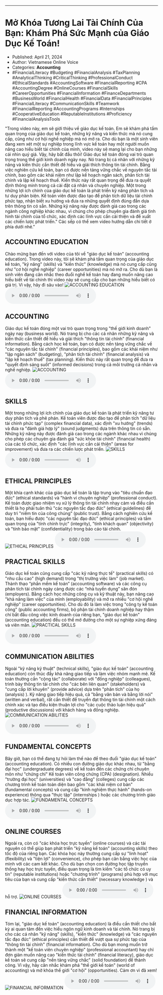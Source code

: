 
---

# Mở Khóa Tương Lai Tài Chính Của Bạn: Khám Phá Sức Mạnh của Giáo Dục Kế Toán!

- Published: April 21, 2024
- Author: Vietnamese Online Voice
- Categories: **Accounting**
- #FinancialLiteracy #Budgeting #FinancialAnalysis #TaxPlanning #AnalyticalThinking #CriticalThinking #ProfessionalConduct #EthicalStandards #AccountingSoftware #FinancialReporting #CPA #AccountingDegree #OnlineCourses #FinancialSkills #CareerOpportunities #FinancialInformation #FinanceDepartments #BusinessWorld #FinancialHealth #FinancialData #FinancialPrinciples #FinancialLiteracy #CommunicationSkills #Teamwork #FinancialReporting #AccountingPrograms #Internships #CooperativeEducation #ReputableInstitutions #Proficiency #FinancialAnalysisTools

"Trong video này, em sẽ giới thiệu về giáo dục kế toán. Em sẽ khám phá tầm quan trọng của giáo dục kế toán, những kỹ năng và kiến thức mà nó cung cấp, cũng như cơ hội nghề nghiệp mà nó mở ra. Cho dù bạn là một sinh viên đang xem xét một sự nghiệp trong lĩnh vực kế toán hay một người muốn nâng cao hiểu biết tài chính của mình, video này sẽ mang lại cho bạn những cái nhìn quý giá. Vậy, hãy bắt đầu thôi! Giáo dục kế toán đóng vai trò quan trọng trong thế giới kinh doanh ngày nay. Nó trang bị cá nhân với những kỹ năng và kiến thức cần thiết để hiểu và giải thích thông tin tài chính. Bằng việc nghiên cứu kế toán, bạn có được nền tảng vững chắc về nguyên tắc tài chính, bao gồm các khái niệm như lập kế hoạch ngân sách, phân tích tài chính và lập kế hoạch thuế. Kiến thức này rất quan trọng để đưa ra quyết định thông minh trong cả cài đặt cá nhân và chuyên nghiệp. Một trong những lợi ích chính của giáo dục kế toán là phát triển kỹ năng phân tích và tư duy phản biện. Kế toán viên được đào tạo để phân tích dữ liệu tài chính phức tạp, nhận biết xu hướng và đưa ra những quyết định đúng đắn dựa trên thông tin có sẵn. Những kỹ năng này được đánh giá cao trong các ngành công nghiệp khác nhau, vì chúng cho phép chuyên gia đánh giá tình hình tài chính của tổ chức, xác định các lĩnh vực cần cải thiện và đề xuất các chiến lược phát triển." Các sếp có thể xem video hướng dẫn chi tiết ở phía dưới nhé."


## ACCOUNTING EDUCATION

Chào mừng bạn đến với video của tôi về "giáo dục kế toán" (accounting education). Trong video này, tôi sẽ khám phá tầm quan trọng của giáo dục kế toán, "kỹ năng" (skills) và "kiến thức" (knowledge) mà nó cung cấp cũng như "cơ hội nghề nghiệp" (career opportunities) mà nó mở ra. Cho dù bạn là sinh viên đang cân nhắc theo đuổi nghề kế toán hay đang muốn nâng cao hiểu biết về tài chính thì video này sẽ cung cấp cho bạn những hiểu biết có giá trị. Vì vậy, hãy đi sâu vào!
![ACCOUNTING EDUCATION](https://http-archiver-apis-production-80.schnworks.com/storage/images/transitions/2024-04-21/transition-1299117076-Montserrat-ExtraBold-303F9F.jpg)
<audio controls>
    <source src="https://http-archiver-apis-production-80.schnworks.com/storage/audio/file-26111260115.mp3" type="audio/mpeg">
</audio>



## ACCOUNTING

Giáo dục kế toán đóng một vai trò quan trọng trong "thế giới kinh doanh" ngày nay (business world). Nó trang bị cho các cá nhân những kỹ năng và kiến ​​thức cần thiết để hiểu và giải thích "thông tin tài chính" (financial information). Bằng cách học kế toán, bạn có được nền tảng vững chắc về "các nguyên tắc tài chính" (financial principles), bao gồm các khái niệm như "lập ngân sách" (budgeting), "phân tích tài chính" (financial analysis) và "lập kế hoạch thuế" (tax planning). Kiến thức này rất quan trọng để đưa ra "quyết định sáng suốt" (informed decisions) trong cả môi trường cá nhân và nghề nghiệp.
![ACCOUNTING](https://http-archiver-apis-production-80.schnworks.com/storage/images/transitions/2024-04-21/transition-8153677939-Montserrat-Regular-7B1FA2.jpg)
<audio controls>
    <source src="https://http-archiver-apis-production-80.schnworks.com/storage/audio/file-14108258706.mp3" type="audio/mpeg">
</audio>



## SKILLS

Một trong những lợi ích chính của giáo dục kế toán là phát triển kỹ năng tư duy phân tích và phê phán. Kế toán viên được đào tạo để phân tích "dữ liệu tài chính phức tạp" (complex financial data), xác định "xu hướng" (trends) và đưa ra "đánh giá hợp lý" (sound judgments) dựa trên thông tin có sẵn. Những kỹ năng này được đánh giá cao trong các ngành khác nhau vì chúng cho phép các chuyên gia đánh giá "sức khỏe tài chính" (financial health) của các tổ chức, xác định "các lĩnh vực cần cải thiện" (areas for improvement) và đưa ra các chiến lược phát triển.
![SKILLS](https://http-archiver-apis-production-80.schnworks.com/storage/images/transitions/2024-04-21/transition--11165951896-Montserrat-Medium-673AB7.jpg)
<audio controls>
    <source src="https://http-archiver-apis-production-80.schnworks.com/storage/audio/file-1420165098.mp3" type="audio/mpeg">
</audio>



## ETHICAL PRINCIPLES

Một khía cạnh khác của giáo dục kế toán là tập trung vào "tiêu chuẩn đạo đức" (ethical standards) và "hành vi chuyên nghiệp" (professional conduct). Kế toán được giao nhiệm vụ xử lý thông tin tài chính nhạy cảm và điều cần thiết là họ phải tuân thủ "các nguyên tắc đạo đức" (ethical guidelines) để duy trì "niềm tin của công chúng" (public trust). Bằng cách nghiên cứu kế toán, bạn hiểu được "các nguyên tắc đạo đức" (ethical principles) và tầm quan trọng của "tính chính trực" (integrity), "tính khách quan" (objectivity) và "tính bảo mật" (confidentiality) trong báo cáo tài chính.
![ETHICAL PRINCIPLES](https://http-archiver-apis-production-80.schnworks.com/storage/images/transitions/2024-04-21/transition-33267930873-Montserrat-SemiBold-004895.jpg)
<audio controls>
    <source src="https://http-archiver-apis-production-80.schnworks.com/storage/audio/file-28514204288.mp3" type="audio/mpeg">
</audio>



## PRACTICAL SKILLS

Giáo dục kế toán cũng cung cấp "các kỹ năng thực tế" (practical skills) có "nhu cầu cao" (high demand) trong "thị trường việc làm" (job market). Thành thạo “phần mềm kế toán” (accounting software) và các công cụ phân tích tài chính ngày càng được các “nhà tuyển dụng” săn đón (employers). Bằng cách học những công cụ và kỹ thuật này, bạn nâng cao "khả năng làm việc" của mình (employability) và mở ra nhiều "cơ hội nghề nghiệp" (career opportunities). Cho dù đó là làm việc trong "công ty kế toán công" (public accounting firms), bộ phận tài chính doanh nghiệp hay thậm chí bắt đầu công việc kinh doanh của riêng bạn, "giáo dục kế toán" (accounting education) đều có thể mở đường cho một sự nghiệp xứng đáng và viên mãn.
![PRACTICAL SKILLS](https://http-archiver-apis-production-80.schnworks.com/storage/images/transitions/2024-04-21/transition--33116226207-Montserrat-Regular-4A148C.jpg)
<audio controls>
    <source src="https://http-archiver-apis-production-80.schnworks.com/storage/audio/file-43539770444.mp3" type="audio/mpeg">
</audio>



## COMMUNICATION ABILITIES

Ngoài "kỹ năng kỹ thuật" (technical skills), "giáo dục kế toán" (accounting education) còn thúc đẩy khả năng giao tiếp và làm việc nhóm mạnh mẽ. Kế toán thường cần "cộng tác" (collaborate) với "đồng nghiệp" (colleagues), trình bày thông tin tài chính cho "các bên liên quan" (stakeholders) và "cung cấp lời khuyên" (provide advice) dựa trên "phân tích" của họ (analysis) ). Kỹ năng giao tiếp hiệu quả, cả "bằng văn bản và bằng lời nói" (written and verbal), rất cần thiết để truyền đạt thông tin tài chính một cách chính xác và tạo điều kiện thuận lợi cho "các cuộc thảo luận hiệu quả" (productive discussions) với khách hàng và đồng nghiệp.
![COMMUNICATION ABILITIES](https://http-archiver-apis-production-80.schnworks.com/storage/images/transitions/2024-04-21/transition--46788894047-Montserrat-Black-512DA8.jpg)
<audio controls>
    <source src="https://http-archiver-apis-production-80.schnworks.com/storage/audio/file-6502775579.mp3" type="audio/mpeg">
</audio>



## FUNDAMENTAL CONCEPTS

Bây giờ, bạn có thể đang tự hỏi làm thế nào để theo đuổi "giáo dục kế toán" (accounting education). Có nhiều con đường giáo dục khác nhau, từ "bằng đại học" (undergraduate degrees) về kế toán đến các chứng chỉ chuyên môn như "chứng chỉ" Kế toán viên công chứng (CPA) (designation). Nhiều "trường đại học" (universities) và "cao đẳng" (colleges) cung cấp các chương trình kế toán toàn diện bao gồm "các khái niệm cơ bản" (fundamental concepts) và cung cấp "kinh nghiệm thực hành" (hands-on experience) thông qua "thực tập" (internships ) hoặc các chương trình giáo dục hợp tác.
![FUNDAMENTAL CONCEPTS](https://http-archiver-apis-production-80.schnworks.com/storage/images/transitions/2024-04-21/transition--24324596810-Montserrat-ExtraBold-9C27B0.jpg)
<audio controls>
    <source src="https://http-archiver-apis-production-80.schnworks.com/storage/audio/file-1013261963.mp3" type="audio/mpeg">
</audio>



## ONLINE COURSES

Ngoài ra, còn có "các khóa học trực tuyến" (online courses) và các tài nguyên có thể giúp bạn phát triển "kỹ năng kế toán" (accounting skills) theo tốc độ của riêng bạn. Các khóa học này thường cung cấp sự "linh hoạt" (flexibility) và "tiện lợi" (convenience), cho phép bạn cân bằng việc học của mình với các cam kết khác. Cho dù bạn chọn con đường học tập truyền thống hay học trực tuyến, điều quan trọng là tìm kiếm "các tổ chức có uy tín" (reputable institutions) hoặc "chương trình" (programs) phù hợp với mục tiêu của bạn và cung cấp "kiến thức cần thiết" (necessary knowledge ) và hỗ trợ.
![ONLINE COURSES](https://http-archiver-apis-production-80.schnworks.com/storage/images/transitions/2024-04-21/transition-28945191705-Montserrat-ExtraBold-303F9F.jpg)
<audio controls>
    <source src="https://http-archiver-apis-production-80.schnworks.com/storage/audio/file-65942413299.mp3" type="audio/mpeg">
</audio>



## FINANCIAL INFORMATION

Tóm lại, "giáo dục kế toán" (accounting education) là điều cần thiết cho bất kỳ ai quan tâm đến việc hiểu ngôn ngữ kinh doanh và tài chính. Nó trang bị cho các cá nhân "kỹ năng" (skills), "kiến thức" (knowledge) và "các nguyên tắc đạo đức" (ethical principles) cần thiết để vượt qua sự phức tạp của "thông tin tài chính" (financial information). Cho dù bạn mong muốn trở thành một "kế toán viên chuyên nghiệp" (professional accountant) hay chỉ đơn giản muốn nâng cao "kiến thức tài chính" (financial literacy), giáo dục kế toán sẽ cung cấp "nền tảng vững chắc" (solid foundation) để thành công. Vì vậy, hãy cân nhắc khám phá "thế giới kế toán" (world of accounting) và mở khóa thế giới "cơ hội" (opportunities). Cảm ơn vì đã xem!
![FINANCIAL INFORMATION](https://http-archiver-apis-production-80.schnworks.com/storage/images/transitions/2024-04-21/transition-3267270506-Montserrat-Bold-004895.jpg)
<audio controls>
    <source src="https://http-archiver-apis-production-80.schnworks.com/storage/audio/file-54963259198.mp3" type="audio/mpeg">
</audio>

